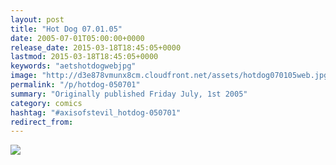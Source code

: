 ```yaml
---
layout: post
title: "Hot Dog 07.01.05"
date: 2005-07-01T05:00:00+0000
release_date: 2015-03-18T18:45:05+0000
lastmod: 2015-03-18T18:45:05+0000
keywords: "aetshotdogwebjpg"
image: "http://d3e878vmunx8cm.cloudfront.net/assets/hotdog070105web.jpg"
permalink: "/p/hotdog-050701"
summary: "Originally published Friday July, 1st 2005"
category: comics
hashtag: "#axisofstevil_hotdog-050701"
redirect_from:
---
```


![](http://d3e878vmunx8cm.cloudfront.net/assets/hotdog070105web.jpg)
